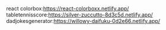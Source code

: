 react colorbox:https://react-colorboxx.netlify.app/
tabletennisscore:https://silver-zuccutto-8d3c5d.netlify.app/
dadjokesgenerator:https://willowy-daifuku-0d2e66.netlify.app/
